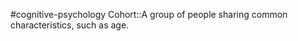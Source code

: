 #cognitive-psychology 
Cohort::A group of people sharing common characteristics, such as age.
<!--SR:!2024-04-09,3,250-->